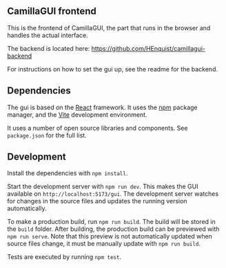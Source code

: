 CamillaGUI frontend
---

This is the frontend of  CamillaGUI, the part that runs in the browser and handles the actual interface.

The backend is located here: https://github.com/HEnquist/camillagui-backend

For instructions on how to set the gui up, see the readme for the backend.

## Dependencies
The gui is based on the [React](https://react.dev/) framework.
It uses the [npm](https://www.npmjs.com/) package manager,
and the [Vite](https://vitejs.dev/) development environment.

It uses a number of open source libraries and components.
See `package.json` for the full list.

## Development
Install the dependencies with `npm install`.

Start the development server with `npm run dev`.
This makes the GUI available on `http://localhost:5173/gui`.
The development server watches for changes in the source files
and updates the running version automatically.

To make a production build, run `npm run build`.
The build will be stored in the `build` folder.
After building, the production build can be previewed with `npm run serve`.
Note that this preview is not automatically updated
when source files change, it must be manually update with `npm run build`.

Tests are executed by running `npm test`.

